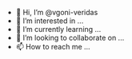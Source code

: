 - 👋 Hi, I’m @vgoni-veridas
- 👀 I’m interested in ...
- 🌱 I’m currently learning ...
- 💞️ I’m looking to collaborate on ...
- 📫 How to reach me ...

<!---
vgoni-veridas/vgoni-veridas is a ✨ special ✨ repository because its `README.md` (this file) appears on your GitHub profile.
You can click the Preview link to take a look at your changes.
--->
